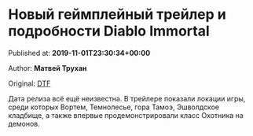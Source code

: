 
# Новый геймплейный трейлер и подробности Diablo Immortal

Published at: **2019-11-01T23:30:34+00:00**

Author: **Матвей Трухан**

Original: [DTF](https://dtf.ru/mobile/79083-novyy-geympleynyy-treyler-i-podrobnosti-diablo-immortal)

Дата релиза всё ещё неизвестна.
В трейлере показали локации игры, среди которых Вортем, Темнолесье, гора Тамоэ, Эшволдское кладбище, а также впервые продемонстрировали класс Охотника на демонов.
